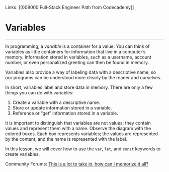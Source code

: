 Links:  [[008000 Full-Stack Engineer Path from Codecademy]]
# Variables
---
In programming, a _variable_ is a container for a value. You can think of variables as little containers for information that live in a computer’s memory. Information stored in variables, such as a username, account number, or even personalized greeting can then be found in memory.

Variables also provide a way of labeling data with a descriptive name, so our programs can be understood more clearly by the reader and ourselves.

In short, variables label and store data in memory. There are only a few things you can do with variables:

1.  Create a variable with a descriptive name.
2.  Store or update information stored in a variable.
3.  Reference or “get” information stored in a variable.

It is important to distinguish that variables are not values; they contain values and represent them with a name. Observe the diagram with the colored boxes. Each box represents variables; the values are represented by the content, and the name is represented with the label.

In this lesson, we will cover how to use the `var`, `let`, and `const` keywords to create variables.

Community Forums:
[This is a lot to take in, how can I memorize it all?](https://www.youtube.com/watch?v=aMzAjQ4uUag)